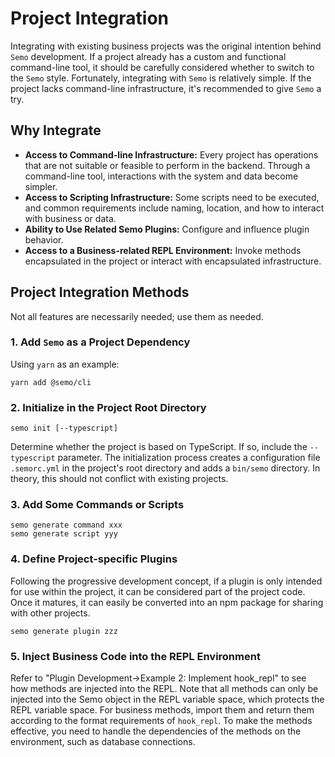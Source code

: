 # Project Integration

Integrating with existing business projects was the original intention behind `Semo` development. If a project already has a custom and functional command-line tool, it should be carefully considered whether to switch to the `Semo` style. Fortunately, integrating with `Semo` is relatively simple. If the project lacks command-line infrastructure, it's recommended to give `Semo` a try.

## Why Integrate

- **Access to Command-line Infrastructure:** Every project has operations that are not suitable or feasible to perform in the backend. Through a command-line tool, interactions with the system and data become simpler.
- **Access to Scripting Infrastructure:** Some scripts need to be executed, and common requirements include naming, location, and how to interact with business or data.
- **Ability to Use Related Semo Plugins:** Configure and influence plugin behavior.
- **Access to a Business-related REPL Environment:** Invoke methods encapsulated in the project or interact with encapsulated infrastructure.

## Project Integration Methods

Not all features are necessarily needed; use them as needed.

### 1. Add `Semo` as a Project Dependency

Using `yarn` as an example:

```
yarn add @semo/cli
```

### 2. Initialize in the Project Root Directory

```
semo init [--typescript]
```

Determine whether the project is based on TypeScript. If so, include the `--typescript` parameter. The initialization process creates a configuration file `.semorc.yml` in the project's root directory and adds a `bin/semo` directory. In theory, this should not conflict with existing projects.

### 3. Add Some Commands or Scripts

```
semo generate command xxx
semo generate script yyy
```

### 4. Define Project-specific Plugins

Following the progressive development concept, if a plugin is only intended for use within the project, it can be considered part of the project code. Once it matures, it can easily be converted into an npm package for sharing with other projects.

```
semo generate plugin zzz
```

### 5. Inject Business Code into the REPL Environment

Refer to "Plugin Development->Example 2: Implement hook_repl" to see how methods are injected into the REPL. Note that all methods can only be injected into the Semo object in the REPL variable space, which protects the REPL variable space. For business methods, import them and return them according to the format requirements of `hook_repl`. To make the methods effective, you need to handle the dependencies of the methods on the environment, such as database connections.